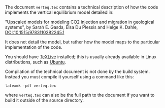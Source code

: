The document `verteq.tex` contains a technical description of how the
code implements the vertical equilibrium model detailed in:

"Upscaled models for modeling CO2 injection and migration in geological systems",
by Sarah E. Gasda, Elsa Du Plessis and Helge K. Dahle, 
[DOI:10.1515/9783110282245.1](http://dx.doi.org/10.1515/9783110282245.1)

It does not detail the model, but rather how the model maps to the
particular implementation of the code.

You should have [TeXLive](http://www.tug.org/texlive/) installed; this
is usually already available in Linux distributions, such as
[Ubuntu](https://help.ubuntu.com/community/LaTeX#From_the_Ubuntu_repositories).

Compilation of the technical document is not done by the build system.
Instead you must compile it yourself using a command like this:

    latexmk -pdf verteq.tex

where `verteq.tex` can also be the full path to the document if you want
to build it outside of the source directory.

